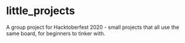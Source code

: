 # little_projects
A group project for Hacktoberfest 2020 - small projects that all use the same board, for beginners to tinker with.
